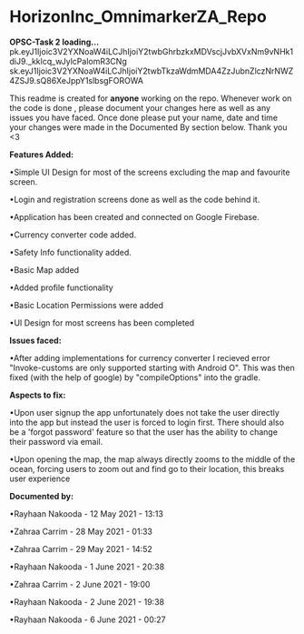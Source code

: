 # HorizonInc_OmnimarkerZA_Repo
<b>OPSC-Task 2 loading...</b>
pk.eyJ1Ijoic3V2YXNoaW4iLCJhIjoiY2twbGhrbzkxMDVscjJvbXVxNm9vNHk1diJ9._kklcq_wJylcPalomR3CNg
sk.eyJ1Ijoic3V2YXNoaW4iLCJhIjoiY2twbTkzaWdmMDA4ZzJubnZlczNrNWZ4ZSJ9.sQ86XeJppY1slbsgFOROWA

This readme is created for <b>anyone</b> working on the repo. 
Whenever work on the code is done , please document your changes here as well as any issues you have faced.
Once done please put your name, date and time your changes were made in the Documented By section below.
Thank you <3


<b>Features Added:</b>

•Simple UI Design for most of the screens excluding the map and favourite screen.

•Login and registration screens done as well as the code behind it.

•Application has been created and connected on Google Firebase.

•Currency converter code added.

•Safety Info functionality added.

•Basic Map added 

•Added profile functionality 

•Basic Location Permissions were added 

•UI Design for most screens has been completed 


<b>Issues faced:</b>

•After adding implementations for currency converter I recieved error "Invoke-customs are only supported starting with Android O". This was then fixed (with the help of google) by "compileOptions" into the gradle. 



<b>Aspects to fix:</b>

•Upon user signup the app unfortunately does not take the user directly into the app but instead the user is forced to login first. There should also be a 'forgot password' feature so that the user has the ability to change their password via email.

•Upon opening the map, the map always directly zooms to the middle of the ocean, forcing users to zoom out and find go to their location, this breaks user experience



<b>Documented by:</b>

•Rayhaan Nakooda - 12 May 2021 - 13:13

•Zahraa Carrim - 28 May 2021 - 01:33

•Zahraa Carrim - 29 May 2021 - 14:52

•Rayhaan Nakooda - 1 June 2021 - 20:38

•Zahraa Carrim - 2 June 2021 - 19:00

•Rayhaan Nakooda - 2 June 2021 - 19:38

•Rayhaan Nakooda - 6 June 2021 - 00:27
